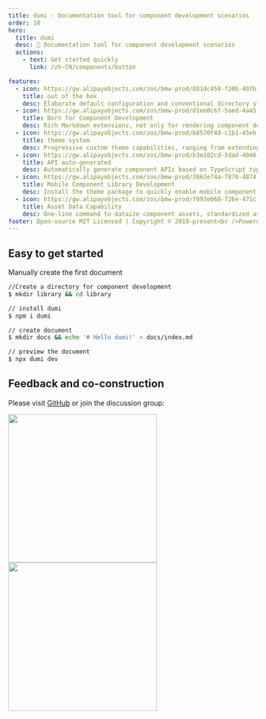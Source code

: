 ```yaml
---
title: dumi - Documentation tool for component development scenarios
order: 10
hero:
  title: dumi
  desc: 📖 Documentation tool for component development scenarios
  actions:
    - text: Get started quickly
      link: /zh-CN/components/button

features:
  - icon: https://gw.alipayobjects.com/zos/bmw-prod/881dc458-f20b-407b-947a-95104b5ec82b/k79dm8ih_w144_h144.png
    title: out of the box
    desc: Elaborate default configuration and conventional directory structure help developers get started at zero cost, so that all attention can be focused on document writing and component development
  - icon: https://gw.alipayobjects.com/zos/bmw-prod/d1ee0c6f-5aed-4a45-a507-339a4bfe076c/k7bjsocq_w144_h144.png
    title: Born for Component Development
    desc: Rich Markdown extensions, not only for rendering component demos, making component documents not only easy to write and manage, but also good-looking and easy to use
  - icon: https://gw.alipayobjects.com/zos/bmw-prod/b8570f4d-c1b1-45eb-a1da-abff53159967/kj9t990h_w144_h144.png
    title: theme system
    desc: Progressive custom theme capabilities, ranging from extending your own Markdown tags to customizing a complete theme package, all up to you
  - icon: https://gw.alipayobjects.com/zos/bmw-prod/b3e102cd-5dad-4046-a02a-be33241d1cc7/kj9t8oji_w144_h144.png
    title: API auto-generated
    desc: Automatically generate component APIs based on TypeScript type definitions, components are always "the same as they appear"
  - icon: https://gw.alipayobjects.com/zos/bmw-prod/3863e74a-7870-4874-b1e1-00a8cdf47684/kj9t7ww3_w144_h144.png
    title: Mobile Component Library Development
    desc: Install the theme package to quickly enable mobile component research and development capabilities, built-in mobile high-definition rendering solution
  - icon: https://gw.alipayobjects.com/zos/bmw-prod/f093e060-726e-471c-a53e-e988ed3f560c/kj9t9sk7_w144_h144.png
    title: Asset Data Capability
    desc: One-line command to dataize component assets, standardized asset data can be connected with downstream productivity tools
footer: Open-source MIT Licensed | Copyright © 2019-present<br />Powered by self
---
```


## Easy to get started

Manually create the first document

```bash
//Create a directory for component development
$ mkdir library && cd library

// install dumi
$ npm i dumi

// create document
$ mkdir docs && echo '# Hello dumi!' > docs/index.md

// preview the document
$ npx dumi dev
```

## Feedback and co-construction

Please visit [GitHub](https://github.com/umijs/dumi) or join the discussion group:

<div>
  <img data-type="dingtalk" src="https://gw.alipayobjects.com/zos/bmw-prod/ec249703-be12-416c-8f33-297e47d9439c/kjy5ls84_w1004_h1346.png" width="300" />
  <img data-type="wechat" src="https://gw.alipayobjects.com/zos/bmw-prod/c18bc2a5-719a-48ca-b225-c79ef88bfb43/k7m10ymd_w1004_h1346.jpeg" width="300" />
</div>

